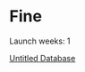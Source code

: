# Fine

Launch weeks: 1

[Untitled Database](Fine%20ce35cc43670b41cba38728e0993fd8c1/Untitled%20Database%20d486f7241b434e7dbb32ed444a43b988.csv)